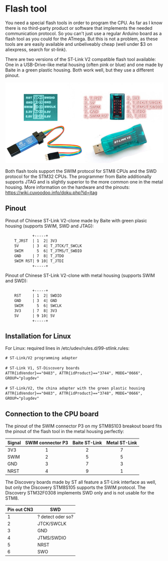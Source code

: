 # Flash tool

You need a special flash tools in order to program the CPU. As far as I know
there is no third-party product or software that implements the needed
communication protocol. So you can't just use a regular Arduino board as a
flash tool as you could for the ATmega. But this is not a problem, as these
tools are are easily available and unbeliveably cheap (well under $3 on
aliexpress, search for st-link).

There are two versions of the ST-Link V2 compatible flash tool available:
One in a USB-Drive-like metal housing (often pink or blue) and one made by
Baite in a green plastic housing. Both work well, but they use a different
pinout.

![Picture of both flash tools](ST-LinkV2_pinout_01.jpg)

Both flash tools support the SWIM protocol for STM8 CPUs and the SWD
protocol for the STM32 CPUs. The programmer from Baite additionally supports
JTAG and is slightly superior to the more common one in the metal housing.
More information on the hardware and the pinouts:
https://wiki.cuvoodoo.info/doku.php?id=jtag


## Pinout

Pinout of Chinese ST-Link V2-clone made by Baite with green plasic housing
(supports SWIM, SWD and JTAG):

                +-----+
        T_JRST  | 1  2|	3V3
        5V      | 3  4|	T_JTCK/T_SWCLK
        SWIM      5  6|	T_JTMS/T_SWDIO
        GND     | 7  8|	T_JTDO
        SWIM RST| 9 10|	T_JTDI
                +-----+

Pinout of Chinese ST-Link V2-clone with metal housing (supports SWIM and
SWD):

                +-----+
        RST     | 1  2|	SWDIO
        GND     | 3  4|	GND
        SWIM      5  6|	SWCLK
        3V3     | 7  8|	3V3
        5V      | 9 10|	5V
                +-----+


## Installation for Linux

For Linux: required lines in /etc/udev/rules.d/99-stlink.rules:

	# ST-Link/V2 programming adapter

	# ST-Link V1, ST-Discovery boards
	ATTR{idVendor}=="0483", ATTR{idProduct}=="3744", MODE="0666", GROUP="plugdev"

	# ST-Link/V2, the china adapter with the green plastic housing
	ATTR{idVendor}=="0483", ATTR{idProduct}=="3748", MODE="0666", GROUP="plugdev"


## Connection to the CPU board

The pinout of the SWIM connector P3 on my STM8S103 breakout board fits the
pinout of the flash tool in the metal housing perfectly:

| Signal | SWIM connector P3 | Baite ST-Link | Metal ST-Link
| ------ | :---------------: | :-----------: | :-----------:
| 3V3	 | 1		     |	2	     |	7
| SWIM	 | 2		     |	5	     |	5
| GND	 | 3		     |	7	     |	3
| NRST	 | 4		     |	9	     |	1


The Discovery boards made by ST all feature a ST-Link interface as well, but
only the Discovery STM8S105 supports the SWIM protocol. The Discovery
STM32F0308 implements SWD only and is not usable for the STM8.

|Pin out CN3	| SWD
|-----------	| --------------
|1		| ? detect oder so?
|2		|JTCK/SWCLK
|3		|GND
|4		|JTMS/SWDIO
|5		|NRST
|6		|SWO

